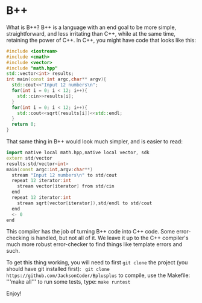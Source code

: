 # B++
What is B++? B++ is a language with an end goal to be more simple, straightforward, and less irritating than C++, while at the same time, retaining the power of C++.
In C++, you might have code that looks like this:
```cpp
#include <iostream>
#include <cmath>
#include <vector>
#include "math.hpp"
std::vector<int> results;
int main(const int argc,char** argv){
  std::cout<<"Input 12 numbers\n";
  for(int i = 0; i < 12; i++){
    std::cin>>results[i];
  }
  for(int i = 0; i < 12; i++){
    std::cout<<sqrt(results[i])<<std::endl;
  }
  return 0;
}
```
That same thing in B++ would look much simpler, and is easier to read:
```cpp
import native local math.hpp,native local vector, sdk
extern std/vector
results:std/vector<int>
main(const argc:int,argv:char**)
  stream "Input 12 numbers\n" to std/cout
  repeat 12 iterator:int
    stream vector[iterator] from std/cin
  end
  repeat 12 iterator:int
    stream sqrt(vector[iterator]),std/endl to std/cout
  end
  <- 0
end
```
This compiler has the job of turning B++ code into C++ code. Some error-checking is handled, but not all of it. We leave it up to the C++ compiler's much more robust error-checker to find things like template errors and such.

To get this thing working, you will need to first ```git clone``` the project (you should have git installed first):
``` git clone https://github.com/JacksonCoder/Bplusplus```
to compile, use the Makefile:
'''make all'''
to run some tests, type:
```make runtest```

Enjoy!
